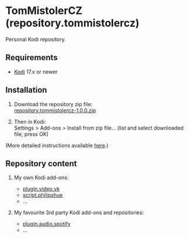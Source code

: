 # TomMistolerCZ (repository.tommistolercz)

Personal Kodi repository.

## Requirements

- [Kodi](https://kodi.tv) 17.x or newer<br>

## Installation

1. Download the repository zip file:<br>
   [repository.tommistolercz-1.0.0.zip](https://github.com/tommistolercz/repository.tommistolercz/releases/download/v1.0.0/repository.tommistolercz-1.0.0.zip)

2. Then in Kodi:<br>
    Settings > Add-ons > Install from zip file... (list and select downloaded file, press OK)
    
(More detailed instructions available [here](https://kodi.wiki/view/HOW-TO:Install_add-ons_from_zip_files).)

## Repository content

1. My own Kodi add-ons:

    - [plugin.video.vk](https://github.com/tommistolercz/plugin.video.vk)
    - [script.philipshue](https://github.com/tommistolercz/script.philipshue)
    - ...

2. My favourite 3rd party Kodi add-ons and repositories:

    - [plugin.audio.spotify](https://github.com/marcelveldt/plugin.audio.spotify)
    - ...

<!--3. My custom Kodi userdata files:-->
